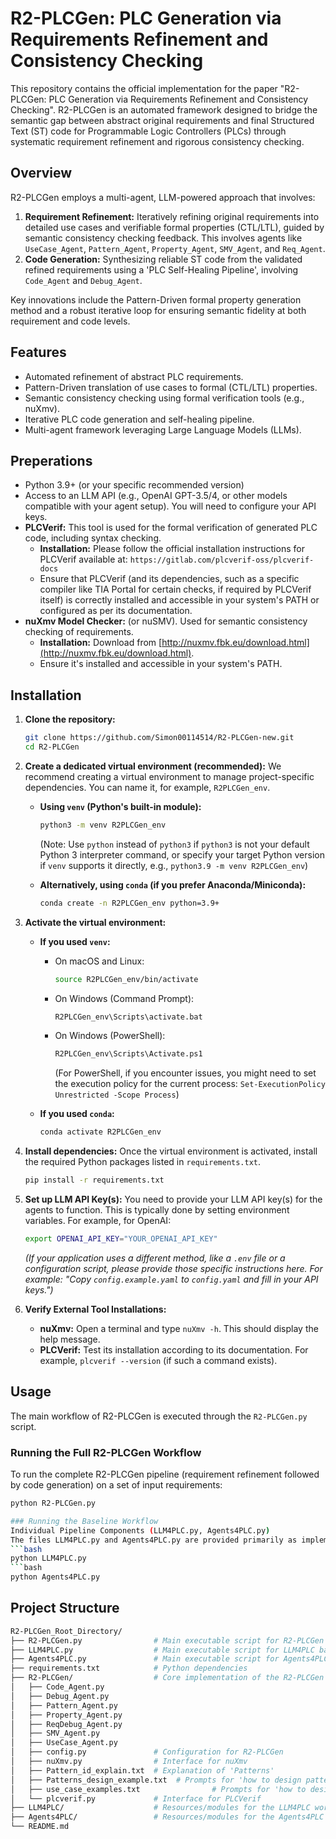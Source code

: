 # R2-PLCGen: PLC Generation via Requirements Refinement and Consistency Checking

This repository contains the official implementation for the paper "R2-PLCGen: PLC Generation via Requirements Refinement and Consistency Checking". R2-PLCGen is an automated framework designed to bridge the semantic gap between abstract original requirements and final Structured Text (ST) code for Programmable Logic Controllers (PLCs) through systematic requirement refinement and rigorous consistency checking.

## Overview

R2-PLCGen employs a multi-agent, LLM-powered approach that involves:

1.  **Requirement Refinement:** Iteratively refining original requirements into detailed use cases and verifiable formal properties (CTL/LTL), guided by semantic consistency checking feedback. This involves agents like `UseCase_Agent`, `Pattern_Agent`, `Property_Agent`, `SMV_Agent`, and `Req_Agent`.
2.  **Code Generation:** Synthesizing reliable ST code from the validated refined requirements using a 'PLC Self-Healing Pipeline', involving `Code_Agent` and `Debug_Agent`.

Key innovations include the Pattern-Driven formal property generation method and a robust iterative loop for ensuring semantic fidelity at both requirement and code levels.

## Features

*   Automated refinement of abstract PLC requirements.
*   Pattern-Driven translation of use cases to formal (CTL/LTL) properties.
*   Semantic consistency checking using formal verification tools (e.g., nuXmv).
*   Iterative PLC code generation and self-healing pipeline.
*   Multi-agent framework leveraging Large Language Models (LLMs).

## Preperations

*   Python 3.9+ (or your specific recommended version)
*   Access to an LLM API (e.g., OpenAI GPT-3.5/4, or other models compatible with your agent setup). You will need to configure your API keys.
*   **PLCVerif:** This tool is used for the formal verification of generated PLC code, including syntax checking.
    *   **Installation:** Please follow the official installation instructions for PLCVerif available at: `https://gitlab.com/plcverif-oss/plcverif-docs`
    *   Ensure that PLCVerif (and its dependencies, such as a specific compiler like TIA Portal for certain checks, if required by PLCVerif itself) is correctly installed and accessible in your system's PATH or configured as per its documentation.
*   **nuXmv Model Checker:** (or nuSMV). Used for semantic consistency checking of requirements.
    *   **Installation:** Download from [http://nuxmv.fbk.eu/download.html](http://nuxmv.fbk.eu/download.html).
    *   Ensure it's installed and accessible in your system's PATH.

## Installation

1. **Clone the repository:**

   ```bash
   git clone https://github.com/Simon00114514/R2-PLCGen-new.git
   cd R2-PLCGen
   ```

2. **Create a dedicated virtual environment (recommended):**
   We recommend creating a virtual environment to manage project-specific dependencies. You can name it, for example, `R2PLCGen_env`.

   * **Using `venv` (Python's built-in module):**

     ```bash
     python3 -m venv R2PLCGen_env 
     ```

     (Note: Use `python` instead of `python3` if `python3` is not your default Python 3 interpreter command, or specify your target Python version if `venv` supports it directly, e.g., `python3.9 -m venv R2PLCGen_env`)

   * **Alternatively, using `conda` (if you prefer Anaconda/Miniconda):**

     ```bash
     conda create -n R2PLCGen_env python=3.9+  
     ```

3. **Activate the virtual environment:**

   * **If you used `venv`:**

     * On macOS and Linux:

       ```bash
       source R2PLCGen_env/bin/activate
       ```

     * On Windows (Command Prompt):

       ```bash
       R2PLCGen_env\Scripts\activate.bat
       ```

     * On Windows (PowerShell):

       ```bash
       R2PLCGen_env\Scripts\Activate.ps1
       ```

       (For PowerShell, if you encounter issues, you might need to set the execution policy for the current process: `Set-ExecutionPolicy Unrestricted -Scope Process`)

   * **If you used `conda`:**

     ```bash
     conda activate R2PLCGen_env
     ```

4. **Install dependencies:**
   Once the virtual environment is activated, install the required Python packages listed in `requirements.txt`.

   ```bash
   pip install -r requirements.txt
   ```

5. **Set up LLM API Key(s):**
   You need to provide your LLM API key(s) for the agents to function. This is typically done by setting environment variables. For example, for OpenAI:

   ```bash
   export OPENAI_API_KEY="YOUR_OPENAI_API_KEY"
   ```

   *(If your application uses a different method, like a `.env` file or a configuration script, please provide those specific instructions here. For example: "Copy `config.example.yaml` to `config.yaml` and fill in your API keys.")*

6. **Verify External Tool Installations:**

   *   **nuXmv:** Open a terminal and type `nuXmv -h`. This should display the help message.
   *   **PLCVerif:** Test its installation according to its documentation. For example, `plcverif --version` (if such a command exists).

## Usage

The main workflow of R2-PLCGen is executed through the `R2-PLCGen.py` script.

### Running the Full R2-PLCGen Workflow

To run the complete R2-PLCGen pipeline (requirement refinement followed by code generation) on a set of input requirements:

```bash
python R2-PLCGen.py 

### Running the Baseline Workflow
Individual Pipeline Components (LLM4PLC.py, Agents4PLC.py)
The files LLM4PLC.py and Agents4PLC.py are provided primarily as implementations of baseline methods for comparison, as discussed in the paper. They may have their own specific command-line arguments and operational modes.
```bash
python LLM4PLC.py
```bash
python Agents4PLC.py

```
## Project Structure
```bash
R2-PLCGen_Root_Directory/
├── R2-PLCGen.py                # Main executable script for R2-PLCGen workflow
├── LLM4PLC.py                  # Main executable script for LLM4PLC baseline
├── Agents4PLC.py               # Main executable script for Agents4PLC baseline
├── requirements.txt            # Python dependencies
├── R2-PLCGen/                  # Core implementation of the R2-PLCGen workflow
│   ├── Code_Agent.py
│   ├── Debug_Agent.py
│   ├── Pattern_Agent.py
│   ├── Property_Agent.py
│   ├── ReqDebug_Agent.py
│   ├── SMV_Agent.py
│   ├── UseCase_Agent.py
│   ├── config.py               # Configuration for R2-PLCGen
│   ├── nuXmv.py                # Interface for nuXmv
│   ├── Pattern_id_explain.txt  # Explanation of 'Patterns'
│   ├── Patterns_design_example.txt  # Prompts for 'how to design pattern' and 'Patterns' Grammar designs(BNF formal)
│   ├── use_case_examples.txt                # Prompts for 'how to design UC' and 'UC-diagram' Grammar designs(BNF formal)
│   └── plcverif.py             # Interface for PLCVerif
├── LLM4PLC/                    # Resources/modules for the LLM4PLC workflow
├── Agents4PLC/                 # Resources/modules for the Agents4PLC workflow
└── README.md
```
